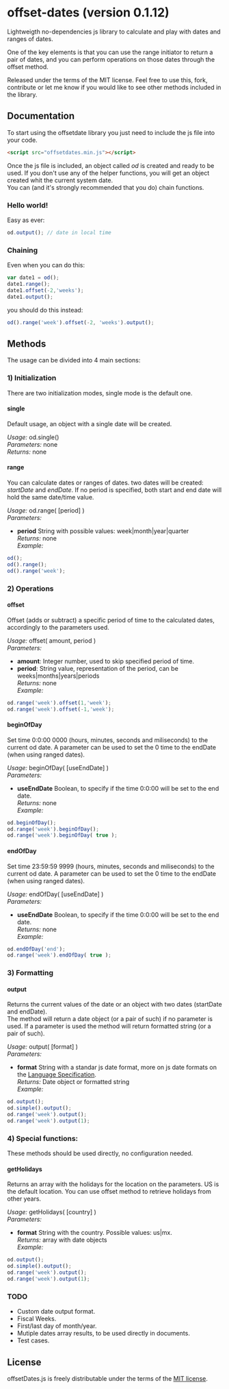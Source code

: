# offset-dates (version 0.1.12)
Lightweigth no-dependencies js library to calculate and play with dates and ranges of dates.

One of the key elements is that you can use the range initiator to return a pair of dates, and you can perform operations on those dates through the offset method.

Released under the terms of the MIT license. Feel free to use this, fork, contribute or let me know if you would like to see other methods included in the library.

## Documentation

To start using the offsetdate library you just need to include the js file into your code.

```html
<script src="offsetdates.min.js"></script>
```

Once the js file is included, an object called *od* is created and ready to be used. If you don't use any of the helper functions, you will get an object created whit the current system date.  
You can (and it's strongly recommended that you do) chain functions.

### Hello world!

Easy as ever:  
```javascript
od.output(); // date in local time
```

### Chaining 
Even when you can do this:
```javascript
var date1 = od();
date1.range();
date1.offset(-2,'weeks');
date1.output();
```

you should do this instead:
```javascript
od().range('week').offset(-2, 'weeks').output();
```

## Methods

The usage can be divided into 4 main sections:

### 1) Initialization

There are two initialization modes, single mode is the default one.

#### single
Default usage, an object with a single date will be created.

*Usage:* od.single()  
*Parameters:* none  
*Returns:* none  

#### range
You can calculate dates or ranges of dates. two dates will be created: *startDate* and *endDate*. If no period is specified, both start and end date will hold the same date/time value.

*Usage:* od.range( [period] )  
*Parameters:* 
* **period** String with possible values: week|month|year|quarter  
*Returns:* none  
*Example:*  
```javascript
od();
od().range();
od().range('week');
```

### 2) Operations

#### offset
Offset (adds or subtract) a specific period of time to the calculated dates, accordingly to the parameters used.

*Usage:* offset( amount, period )  
*Parameters:*  
* **amount**: Integer number, used to skip specified period of time.
* **period**: String value, representation of the period, can be weeks|months|years|periods  
*Returns:* none  
*Example:*  
```javascript
od.range('week').offset(1,'week');
od.range('week').offset(-1,'week');
```

#### beginOfDay
Set time 0:0:00 0000 (hours, minutes, seconds and miliseconds) to the current od date. A parameter can be used to set the 0 time to the endDate (when using ranged dates).

*Usage:* beginOfDay( [useEndDate] )  
*Parameters:*   
* **useEndDate** Boolean, to specify if the time 0:0:00 will be set to the end date.  
*Returns:* none  
*Example:*  
```javascript
od.beginOfDay();
od.range('week').beginOfDay();
od.range('week').beginOfDay( true );
```

#### endOfDay
Set time 23:59:59 9999 (hours, minutes, seconds and miliseconds) to the current od date. A parameter can be used to set the 0 time to the endDate (when using ranged dates).

*Usage:* endOfDay( [useEndDate] )  
*Parameters:*  
* **useEndDate** Boolean, to specify if the time 0:0:00 will be set to the end date.  
*Returns:* none  
*Example:*
```javascript
od.endOfDay('end');
od.range('week').endOfDay( true );
```

### 3) Formatting

#### output
Returns the current values of the date or an object with two dates (startDate and endDate).  
The method will return a date object (or a pair of such) if no parameter is used.
If a parameter is used the method will return formatted string (or a pair of such).

*Usage:* output( [format] )  
*Parameters:*  
* **format** String with a standar js date format, more on js date formats on the [Language Specification](http://www.ecma-international.org/ecma-262/6.0/#sec-date-time-string-format).  
*Returns:* Date object or formatted string  
*Example:*  
```javascript
od.output();
od.simple().output();
od.range('week').output();
od.range('week').output(1);
```

### 4) Special functions:

These methods should be used directly, no configuration needed.

#### getHolidays

Returns an array with the holidays for the location on the parameters. US is the default location. You can use offset method to retrieve holidays from other years.

*Usage:* getHolidays( [country] )  
*Parameters:*  
* **format** String with the country. Possible values: us|mx.  
*Returns:* array with date objects  
*Example:*  
```javascript
od.output();
od.simple().output();
od.range('week').output();
od.range('week').output(1);
```

### TODO
* Custom date output format.
* Fiscal Weeks.
* First/last day of month/year.
* Mutiple dates array results, to be used directly in documents.
* Test cases.

## License

offsetDates.js is freely distributable under the terms of the [MIT license](https://github.com/jocelo/offset-dates/blob/master/LICENSE).